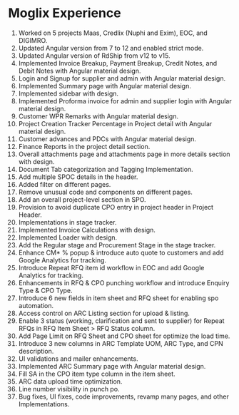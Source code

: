 # Moglix Experience
1. Worked on 5 projects Maas, Credlix (Nuphi and Exim), EOC, and DIGIMRO.
2. Updated Angular version from 7 to 12 and enabled strict mode.
3. Updated Angular version of RdShip from v12 to v15.
4. Implemented Invoice Breakup, Payment Breakup, Credit Notes, and Debit Notes with Angular material design.
5. Login and Signup for supplier and admin with Angular material design.
6. Implemented Summary page with Angular material design.
7. Implemented sidebar with design.
8. Implemented Proforma invoice for admin and supplier login with Angular material design.
9. Customer WPR Remarks with Angular material design.
10. Project Creation Tracker Percentage in Project detail with Angular material design.
11. Customer advances and PDCs with Angular material design.
12. Finance Reports in the project detail section.
13. Overall attachments page and attachments page in more details section with design.
14. Document Tab categorization and Tagging Implementation.
15. Add multiple SPOC details in the header.
16. Added filter on different pages.
17. Remove unusual code and components on different pages.
18. Add an overall project-level section in SPO.
19. Provision to avoid duplicate CPO entry in project header in Project Header.
20. Implementations in stage tracker.
21. Implemented Invoice Calculations with design.
22. Implemented Loader with design.
23. Add the Regular stage and Procurement Stage in the stage tracker.
24. Enhance CM* % popup & introduce auto quote to customers and add Google Analytics for tracking.
25. Introduce Repeat RFQ item id workflow in EOC and add Google Analytics for tracking.
26. Enhancements in RFQ & CPO punching workflow and introduce Enquiry Type & CPO Type.
27. Introduce 6 new fields in item sheet and RFQ sheet for enabling spo automation.
28. Access control on ARC Listing section for upload & listing.
29. Enable 3 status (working, clarification and sent to supplier) for Repeat RFQs in RFQ Item Sheet > RFQ Status column.
30. Add Page Limit on RFQ Sheet and CPO sheet for optimize the load time.
31. Introduce 3 new columns in ARC Template UOM, ARC Type, and CPN description.
32. UI validations and mailer enhancements.
33. Implemented ARC Summary page with Angular material design.
34. Fill SA in the CPO item type column in the item sheet.
35. ARC data upload time optimization.
36. Line number visibility in punch po.
23. Bug fixes, UI fixes, code improvements, revamp many pages, and other Implementations.
